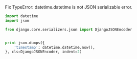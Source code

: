 Fix TypeError: datetime.datetime is not JSON serializable error.
```python
import datetime
import json

from django.core.serializers.json import DjangoJSONEncoder


print json.dumps({
    'timestamp': datetime.datetime.now(),
}, cls=DjangoJSONEncoder, indent=2)
```